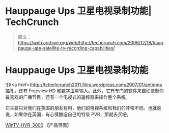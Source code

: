 # Hauppauge Ups 卫星电视录制功能| TechCrunch

> 原文：<https://web.archive.org/web/http://techcrunch.com/2006/12/18/hauppauge-ups-satellite-tv-recording-capabilities/>

# Hauppauge Ups 卫星电视录制功能

![](<a href=)http://tctechcrunch2011.files.wordpress.com/2007/01/antenna 插孔，还有 Freeview HD 和数字卫星输入。此外，它有专门的软件来自动录制你最喜欢的广播节目，还有一个电视式的遥控器来操作整个系统。

它主要只对我们在英国的朋友有用，他们的电视系统和我们的非常不同。也就是说，如果你在英国，有心情酿造自己的特级 PVR，那就去买吧。

[WinTV-HVR-3000](https://web.archive.org/web/20130627202915/http://www.hauppauge.co.uk/pages/products/data_hvr3000.html) 【产品页面】